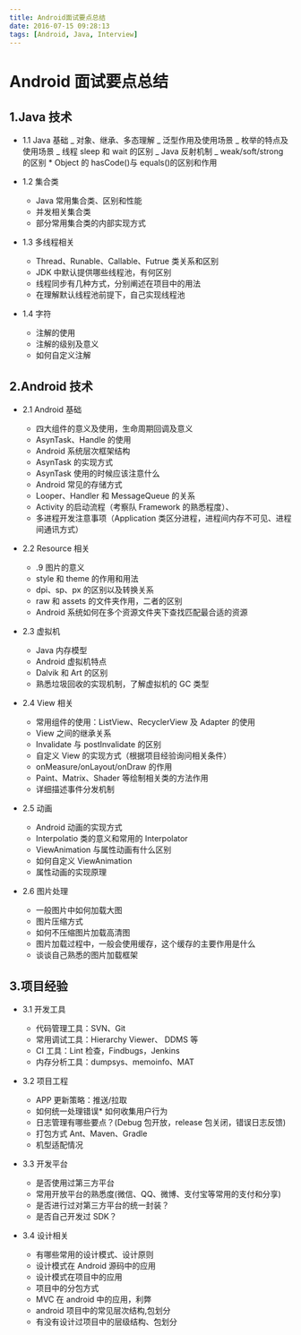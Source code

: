 ```yaml
---
title: Android面试要点总结
date: 2016-07-15 09:28:13
tags: [Android, Java, Interview]
---
```


# Android 面试要点总结

## 1.Java 技术

- 1.1 Java 基础
_ 对象、继承、多态理解
_ 泛型作用及使用场景
_ 枚举的特点及使用场景
_ 线程 sleep 和 wait 的区别
_ Java 反射机制
_ weak/soft/strong 的区别 \* Object 的 hasCode()与 equals()的区别和作用
<!--more-->
- 1.2 集合类

  - Java 常用集合类、区别和性能
  - 并发相关集合类
  - 部分常用集合类的内部实现方式

- 1.3 多线程相关

  - Thread、Runable、Callable、Futrue 类关系和区别
  - JDK 中默认提供哪些线程池，有何区别
  - 线程同步有几种方式，分别阐述在项目中的用法
  - 在理解默认线程池前提下，自己实现线程池

- 1.4 字符
  - 注解的使用
  - 注解的级别及意义
  - 如何自定义注解

## 2.Android 技术

- 2.1 Android 基础

  - 四大组件的意义及使用，生命周期回调及意义
  - AsynTask、Handle 的使用
  - Android 系统层次框架结构
  - AsynTask 的实现方式
  - AsynTask 使用的时候应该注意什么
  - Android 常见的存储方式
  - Looper、Handler 和 MessageQueue 的关系
  - Activity 的启动流程（考察队 Framework 的熟悉程度）、
  - 多进程开发注意事项（Application 类区分进程，进程间内存不可见、进程间通讯方式）

- 2.2 Resource 相关

  - .9 图片的意义
  - style 和 theme 的作用和用法
  - dpi、sp、px 的区别以及转换关系
  - raw 和 assets 的文件夹作用，二者的区别
  - Android 系统如何在多个资源文件夹下查找匹配最合适的资源

- 2.3 虚拟机

  - Java 内存模型
  - Android 虚拟机特点
  - Dalvik 和 Art 的区别
  - 熟悉垃圾回收的实现机制，了解虚拟机的 GC 类型

- 2.4 View 相关

  - 常用组件的使用：ListView、RecyclerView 及 Adapter 的使用
  - View 之间的继承关系
  - Invalidate 与 postInvalidate 的区别
  - 自定义 View 的实现方式（根据项目经验询问相关条件）
  - onMeasure/onLayout/onDraw 的作用
  - Paint、Matrix、Shader 等绘制相关类的方法作用
  - 详细描述事件分发机制

- 2.5 动画

  - Android 动画的实现方式
  - Interpolatio 类的意义和常用的 Interpolator
  - ViewAnimation 与属性动画有什么区别
  - 如何自定义 ViewAnimation
  - 属性动画的实现原理

- 2.6 图片处理
  - 一般图片中如何加载大图
  - 图片压缩方式
  - 如何不压缩图片加载高清图
  - 图片加载过程中，一般会使用缓存，这个缓存的主要作用是什么
  - 谈谈自己熟悉的图片加载框架

## 3.项目经验

- 3.1 开发工具

  - 代码管理工具：SVN、Git
  - 常用调试工具：Hierarchy Viewer、 DDMS 等
  - CI 工具：Lint 检查，Findbugs，Jenkins
  - 内存分析工具：dumpsys、memoinfo、MAT

- 3.2 项目工程

  - APP 更新策略：推送/拉取
  - 如何统一处理错误\* 如何收集用户行为
  - 日志管理有哪些要点？(Debug 包开放，release 包关闭，错误日志反馈)
  - 打包方式 Ant、Maven、Gradle
  - 机型适配情况

- 3.3 开发平台

  - 是否使用过第三方平台
  - 常用开放平台的熟悉度(微信、QQ、微博、支付宝等常用的支付和分享)
  - 是否进行过对第三方平台的统一封装？
  - 是否自己开发过 SDK？

- 3.4 设计相关
  - 有哪些常用的设计模式、设计原则
  - 设计模式在 Android 源码中的应用
  - 设计模式在项目中的应用
  - 项目中的分包方式
  - MVC 在 android 中的应用，利弊
  - android 项目中的常见层次结构,包划分
  - 有没有设计过项目中的层级结构、包划分
